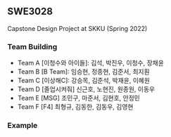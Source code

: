 ## SWE3028
Capstone Design Project at SKKU (Spring 2022)

### Team Building
* Team A [이청수와 아이들]: 김석, 박진우, 이청수, 장채윤
* Team B [B Team]: 임승현, 정종현, 김준서, 최지훤
* Team C [이상해C]: 강승목, 김준석, 박재윤, 이혜원
* Team D [졸업시켜줘] 신근호, 노현진, 원종원, 이동우
* Team E [MSG] 조민구, 마준서, 김현호, 안정민
* Team F [F4] 최형규, 김동한, 김동우, 김영현

### Example

